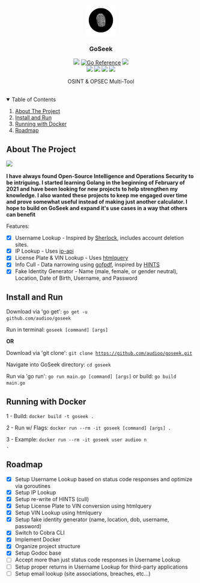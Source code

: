 <!-- PROJECT LOGO -->
<br />
<p align="center">
  <a href="https://github.com/audioo/goseek">
    <img src="./assets/ico.png" alt="Logo" width="80" height="80">
  </a>

  <h3 align="center">GoSeek</h3>
  <p align=center>
    <a target="_blank" href="https://goreportcard.com/report/github.com/audioo/goseek" title="report"><img src="https://goreportcard.com/badge/github.com/audioo/goseek"></a>
    <a href="https://pkg.go.dev/github.com/audioo/goseek"><img src="https://pkg.go.dev/badge/github.com/audioo/goseek.svg" alt="Go Reference"></a>
    <a href="https://gitpod.io/#https://github.com/audioo/goseek"><img src="https://img.shields.io/badge/Gitpod-ready--to--code-blue?logo=gitpod"></a>
    <br>
    <a target="_blank" href="https://golang.org" title="Go version: 1.16"><img src="https://img.shields.io/badge/Golang-1.16-blue.svg?style=flat-square"></a>
    <a target="_blank" href="./LICENSE.md" title="LICENSE"><img src="https://img.shields.io/badge/License-Apache&#8208;2.0-blue.svg?style=flat-square"></a>
    <a target="_blank" href="mailto:hyperaudio@protonmail.com" title="EMAIL"><img src="https://img.shields.io/badge/Contact-Email-blue.svg?style=flat-square"></a>
    <a target="_blank" href="#" title="VERSION"><img src="https://img.shields.io/badge/Version-0.6.2-blue.svg?style=flat-square"></a>
  </p>
  <p align="center">
    OSINT & OPSEC Multi-Tool
    <br />
    <!-- <a href="https://github.com/othneildrew/Best-README-Template"><strong>Explore the docs »</strong></a> -->
    <br />
</p>



<!-- TABLE OF CONTENTS -->
<details open="open">
  <summary>Table of Contents</summary>
  <ol>
    <li>
      <a href="#about-the-project">About The Project</a>
    </li>
    <li><a href="#install-and-run">Install and Run</a></li>
    <li><a href="#running-with-docker">Running with Docker</a></li>
    <li><a href="#roadmap">Roadmap</a></li>
  </ol>
</details>



<!-- ABOUT THE PROJECT -->
## About The Project

<img src="./assets/demo.gif"></img>

**I have always found Open-Source Intelligence and Operations Security to be intriguing. I started learning Golang in the beginning of February of 2021 and have been looking for new projects to help strengthen my knowledge. I also wanted these projects to keep me engaged over time and prove somewhat useful instead of making just another calculator. I hope to build on GoSeek and expand it's use cases in a way that others can benefit**

Features:

- [x] Username Lookup - Inspired by [Sherlock](https://github.com/sherlock-project/sherlock), includes account deletion sites.
- [x] IP Lookup - Uses [ip-api](https://ip-api.com/)
- [x] License Plate & VIN Lookup - Uses [htmlquery](https://github.com/antchfx/htmlquery)
- [x] Info Cull - Data narrowing using [gofpdf](https://github.com/jung-kurt/gofpdf), inspired by [HINTS](https://github.com/jadekeys/hints)
- [x] Fake Identity Generator - Name (male, female, or gender neutral), Location, Date of Birth, Username, and Password 

<!-- USAGE EXAMPLES -->
## Install and Run

Download via 'go get':
<code>go get -u github.com/audioo/goseek</code>

Run in terminal:
<code>goseek [command] [args]</code>

**OR**

Download via 'git clone':
<code>git clone https://github.com/audioo/goseek.git</code>

Navigate into GoSeek directory:
<code>cd goseek</code>

Run via 'go run': <code>go run main.go [command] [args]</code>
or build: <code>go build main.go</code>

## Running with Docker
1 - Build: <code>docker build -t goseek . </code>

2 - Run w/ Flags: <code>docker run --rm -it goseek [command] [args] . </code>

3 - Example: <code>docker run --rm -it goseek user audioo n .</code>

## Roadmap

- [x] Setup Username Lookup based on status code responses and optimize via goroutines
- [x] Setup IP Lookup
- [x] Setup re-write of HINTS (cull)
- [x] Setup License Plate to VIN conversion using htmlquery
- [x] Setup VIN Lookup using htmlquery
- [x] Setup fake identity generator (name, location, dob, username, password)
- [x] Switch to Cobra CLI
- [x] Implement Docker
- [x] Organize project structure
- [x] Setup Godoc base
- [ ] Accept more than just status code responses in Username Lookup
- [ ] Setup proper returns in Username Lookup for third-party applications
- [ ] Setup email lookup (site associations, breaches, etc...)
